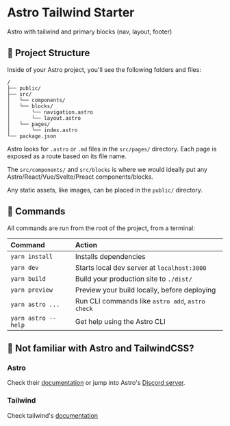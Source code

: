 # Astro Tailwind Starter
Astro with tailwind and primary blocks (nav, layout, footer)

## 🚀 Project Structure

Inside of your Astro project, you'll see the following folders and files:

```
/
├── public/
├── src/
│   └── components/
│   └── blocks/
│       └── navigation.astro
│       └── layout.astro
│   └── pages/
│       └── index.astro
└── package.json
```

Astro looks for `.astro` or `.md` files in the `src/pages/` directory. Each page is exposed as a route based on its file name.

The `src/components/` and `src/blocks` is where we would ideally put any Astro/React/Vue/Svelte/Preact components/blocks.


Any static assets, like images, can be placed in the `public/` directory.

## 🧞 Commands

All commands are run from the root of the project, from a terminal:

| Command                | Action                                           |
| :--------------------- | :----------------------------------------------- |
| `yarn install`         | Installs dependencies                            |
| `yarn dev`             | Starts local dev server at `localhost:3000`      |
| `yarn build`           | Build your production site to `./dist/`          |
| `yarn preview`         | Preview your build locally, before deploying     |
| `yarn astro ...`       | Run CLI commands like `astro add`, `astro check` |
| `yarn astro --help`    | Get help using the Astro CLI                     |

## 🤔 Not familiar with Astro and TailwindCSS?

### Astro
Check their [documentation](https://docs.astro.build) or jump into Astro's [Discord server](https://astro.build/chat).

### Tailwind
Check tailwind's [documentation](https://tailwindcss.com/docs/installation)

